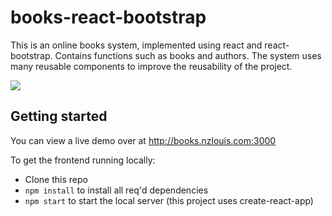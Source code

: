 # books-react-bootstrap

This is an online books system, implemented using react and react-bootstrap. Contains functions such as books and authors. The system uses many reusable components to improve the reusability of the project.

![](src/images/books.gif)

## Getting started

You can view a live demo over at http://books.nzlouis.com:3000

To get the frontend running locally:

- Clone this repo
- `npm install` to install all req'd dependencies
- `npm start` to start the local server (this project uses create-react-app)
